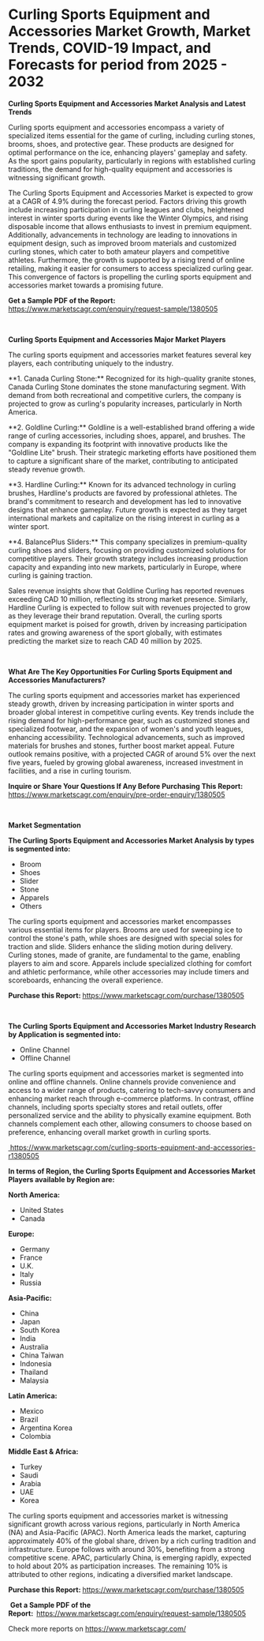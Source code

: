 <p><h1>Curling Sports Equipment and Accessories Market Growth, Market Trends, COVID-19 Impact, and Forecasts for period from 2025 - 2032</h1></p><p><strong>Curling Sports Equipment and Accessories Market Analysis and Latest Trends</strong></p>
<p><p>Curling sports equipment and accessories encompass a variety of specialized items essential for the game of curling, including curling stones, brooms, shoes, and protective gear. These products are designed for optimal performance on the ice, enhancing players' gameplay and safety. As the sport gains popularity, particularly in regions with established curling traditions, the demand for high-quality equipment and accessories is witnessing significant growth.</p><p>The Curling Sports Equipment and Accessories Market is expected to grow at a CAGR of 4.9% during the forecast period. Factors driving this growth include increasing participation in curling leagues and clubs, heightened interest in winter sports during events like the Winter Olympics, and rising disposable income that allows enthusiasts to invest in premium equipment. Additionally, advancements in technology are leading to innovations in equipment design, such as improved broom materials and customized curling stones, which cater to both amateur players and competitive athletes. Furthermore, the growth is supported by a rising trend of online retailing, making it easier for consumers to access specialized curling gear. This convergence of factors is propelling the curling sports equipment and accessories market towards a promising future.</p></p>
<p><strong>Get a Sample PDF of the Report:&nbsp;</strong> <a href="https://www.marketscagr.com/enquiry/request-sample/1380505?utm_campaign=2383&utm_medium=2&utm_source=Github&utm_content=ia&utm_term=05042025&utm_id=curling-sports-equipment-and-accessories">https://www.marketscagr.com/enquiry/request-sample/1380505</a></p>
<p>&nbsp;</p>
<p><strong>Curling Sports Equipment and Accessories Major Market Players</strong></p>
<p><p>The curling sports equipment and accessories market features several key players, each contributing uniquely to the industry. </p><p>**1. Canada Curling Stone:** Recognized for its high-quality granite stones, Canada Curling Stone dominates the stone manufacturing segment. With demand from both recreational and competitive curlers, the company is projected to grow as curling's popularity increases, particularly in North America. </p><p>**2. Goldline Curling:** Goldline is a well-established brand offering a wide range of curling accessories, including shoes, apparel, and brushes. The company is expanding its footprint with innovative products like the "Goldline Lite" brush. Their strategic marketing efforts have positioned them to capture a significant share of the market, contributing to anticipated steady revenue growth.</p><p>**3. Hardline Curling:** Known for its advanced technology in curling brushes, Hardline's products are favored by professional athletes. The brand's commitment to research and development has led to innovative designs that enhance gameplay. Future growth is expected as they target international markets and capitalize on the rising interest in curling as a winter sport.</p><p>**4. BalancePlus Sliders:** This company specializes in premium-quality curling shoes and sliders, focusing on providing customized solutions for competitive players. Their growth strategy includes increasing production capacity and expanding into new markets, particularly in Europe, where curling is gaining traction.</p><p>Sales revenue insights show that Goldline Curling has reported revenues exceeding CAD 10 million, reflecting its strong market presence. Similarly, Hardline Curling is expected to follow suit with revenues projected to grow as they leverage their brand reputation. Overall, the curling sports equipment market is poised for growth, driven by increasing participation rates and growing awareness of the sport globally, with estimates predicting the market size to reach CAD 40 million by 2025.</p></p>
<p>&nbsp;</p>
<p><strong>What Are The Key Opportunities For Curling Sports Equipment and Accessories Manufacturers?</strong></p>
<p><p>The curling sports equipment and accessories market has experienced steady growth, driven by increasing participation in winter sports and broader global interest in competitive curling events. Key trends include the rising demand for high-performance gear, such as customized stones and specialized footwear, and the expansion of women's and youth leagues, enhancing accessibility. Technological advancements, such as improved materials for brushes and stones, further boost market appeal. Future outlook remains positive, with a projected CAGR of around 5% over the next five years, fueled by growing global awareness, increased investment in facilities, and a rise in curling tourism.</p></p>
<p><strong>Inquire or Share Your Questions If Any Before Purchasing This Report:</strong> <a href="https://www.marketscagr.com/enquiry/pre-order-enquiry/1380505?utm_campaign=2383&utm_medium=2&utm_source=Github&utm_content=ia&utm_term=05042025&utm_id=curling-sports-equipment-and-accessories">https://www.marketscagr.com/enquiry/pre-order-enquiry/1380505</a></p>
<p>&nbsp;</p>
<p><strong>Market Segmentation</strong></p>
<p><strong>The Curling Sports Equipment and Accessories Market Analysis by types is segmented into:</strong></p>
<p><ul><li>Broom</li><li>Shoes</li><li>Slider</li><li>Stone</li><li>Apparels</li><li>Others</li></ul></p>
<p><p>The curling sports equipment and accessories market encompasses various essential items for players. Brooms are used for sweeping ice to control the stone's path, while shoes are designed with special soles for traction and slide. Sliders enhance the sliding motion during delivery. Curling stones, made of granite, are fundamental to the game, enabling players to aim and score. Apparels include specialized clothing for comfort and athletic performance, while other accessories may include timers and scoreboards, enhancing the overall experience.</p></p>
<p><strong>Purchase this Report:&nbsp;</strong><a href="https://www.marketscagr.com/purchase/1380505?utm_campaign=2383&utm_medium=2&utm_source=Github&utm_content=ia&utm_term=05042025&utm_id=curling-sports-equipment-and-accessories">https://www.marketscagr.com/purchase/1380505</a></p>
<p>&nbsp;</p>
<p><strong>The Curling Sports Equipment and Accessories Market Industry Research by Application is segmented into:</strong></p>
<p><ul><li>Online Channel</li><li>Offline Channel</li></ul></p>
<p><p>The curling sports equipment and accessories market is segmented into online and offline channels. Online channels provide convenience and access to a wider range of products, catering to tech-savvy consumers and enhancing market reach through e-commerce platforms. In contrast, offline channels, including sports specialty stores and retail outlets, offer personalized service and the ability to physically examine equipment. Both channels complement each other, allowing consumers to choose based on preference, enhancing overall market growth in curling sports.</p></p>
<p><a href="https://www.marketscagr.com/curling-sports-equipment-and-accessories-r1380505?utm_campaign=2383&utm_medium=2&utm_source=Github&utm_content=ia&utm_term=05042025&utm_id=curling-sports-equipment-and-accessories">&nbsp;https://www.marketscagr.com/curling-sports-equipment-and-accessories-r1380505</a></p>
<p><strong>In terms of Region, the Curling Sports Equipment and Accessories Market Players available by Region are:</strong></p>
<p>
    <p> <strong> North America: </strong>
        <ul>
            <li>United States</li>
            <li>Canada</li>
        </ul>
        </p> 
    <p> <strong> Europe: </strong>
        <ul>
            <li>Germany</li>
            <li>France</li>
            <li>U.K.</li>
            <li>Italy</li>
            <li>Russia</li>
        </ul>
        </p> 
    <p> <strong> Asia-Pacific: </strong>
        <ul>
            <li>China</li>
            <li>Japan</li>
            <li>South Korea</li>
            <li>India</li>
            <li>Australia</li>
            <li>China Taiwan</li>
            <li>Indonesia</li>
            <li>Thailand</li>
            <li>Malaysia</li>
        </ul>
        </p> 
    <p> <strong> Latin America: </strong>
        <ul>
            <li>Mexico</li>
            <li>Brazil</li>
            <li>Argentina Korea</li>
            <li>Colombia</li>
        </ul>
        </p> 
    <p> <strong> Middle East & Africa: </strong>
        <ul>
            <li>Turkey</li>
            <li>Saudi</li>
            <li>Arabia</li>
            <li>UAE</li>
            <li>Korea</li>
        </ul>
    </p>
    </p>
<p><p>The curling sports equipment and accessories market is witnessing significant growth across various regions, particularly in North America (NA) and Asia-Pacific (APAC). North America leads the market, capturing approximately 40% of the global share, driven by a rich curling tradition and infrastructure. Europe follows with around 30%, benefiting from a strong competitive scene. APAC, particularly China, is emerging rapidly, expected to hold about 20% as participation increases. The remaining 10% is attributed to other regions, indicating a diversified market landscape.</p></p>
<p><strong>Purchase this Report: </strong><a href="https://www.marketscagr.com/purchase/1380505?utm_campaign=2383&utm_medium=2&utm_source=Github&utm_content=ia&utm_term=05042025&utm_id=curling-sports-equipment-and-accessories">https://www.marketscagr.com/purchase/1380505</a></p>
<p>&nbsp;<strong>Get a Sample PDF of the Report:&nbsp;&nbsp;</strong><a href="https://www.marketscagr.com/enquiry/request-sample/1380505?utm_campaign=2383&utm_medium=2&utm_source=Github&utm_content=ia&utm_term=05042025&utm_id=curling-sports-equipment-and-accessories">https://www.marketscagr.com/enquiry/request-sample/1380505</a></p>
<p><strong></strong></p>
<p>Check more reports on <a href="https://www.marketscagr.com/?utm_campaign=2383&utm_medium=2&utm_source=Github&utm_content=ia&utm_term=05042025&utm_id=curling-sports-equipment-and-accessories">https://www.marketscagr.com/</a></p>